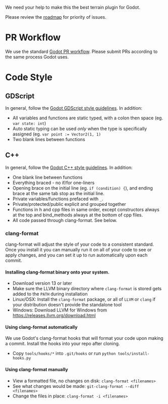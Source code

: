 We need your help to make this the best terrain plugin for Godot.

Please review the [roadmap](https://github.com/users/outobugi/projects/1) for priority of issues.

# PR Workflow

We use the standard [Godot PR workflow](https://docs.godotengine.org/en/stable/contributing/workflow/pr_workflow.html). Please submit PRs according to the same process Godot uses.

# Code Style

## GDScript

In general, follow the [Godot GDScript style guidelines](https://docs.godotengine.org/en/stable/tutorials/scripting/gdscript/gdscript_styleguide.html). 
In addition:
* All variables and functions are static typed, with a colon then space (eg. `var state: int`)
* Auto static typing can be used *only* when the type is specifically assigned (eg. `var point := Vector2(1, 1)`
* Two blank lines between functions

## C++

In general, follow the [Godot C++ style guidelines](https://docs.godotengine.org/en/latest/contributing/development/code_style_guidelines.html).
In addition:
* One blank line between functions
* Everything braced - no if/for one-liners
* Opening brace on the initial line (eg. `if (condition) {`), and ending brace at the same tab stop as the initial line.
* Private variables/functions prefaced with `_`.
* Private/protected/public explicit and grouped together
* Functions in h and cpp files in same order, except constructors always at the top and bind_methods always at the bottom of cpp files.
* All code passed through clang-format. See below.

### clang-format

clang-format will adjust the style of your code to a consistent standard. Once you install it you can manually run it on all of your code to see or apply changes, and you can set it up to run automatically upon each commit.

#### Installing clang-format binary onto your system.
* Download version 13 or later
* Make sure the LLVM binary directory where `clang-format` is stored gets added to the `PATH` during installation
* Linux/OSX: Install the `clang-format` package, or all of `LLVM` or `clang` if your distribution doesn't provide the standalone tool
* Windows: Download LLVM for Windows from <https://releases.llvm.org/download.html>

#### Using clang-format automatically

We use Godot's clang-format hooks that will format your code upon making a commit. Install the hooks into your repo after cloning.

* Copy `tools/hooks/*` into `.git/hooks` or run `python tools/install-hooks.py`

#### Using clang-format manually

* View a formatted file, no changes on disk: `clang-format <filenames>`
* See what changes would be made: `git-clang-format --diff <filenames>`
* Change the files in place: `clang-format -i <filenames>`

